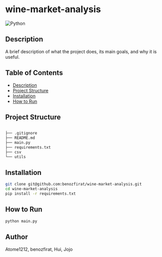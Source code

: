 # wine-market-analysis

![Python](https://img.shields.io/badge/Python-3.x-blue)

## Description

A brief description of what the project does, its main goals, and why it is useful.

## Table of Contents

- [Description](#description)
- [Project Structure](#project-structure)
- [Installation](#installation)
- [How to Run](#how-to-run)
## Project Structure

```bash 

├── .gitignore
├── README.md
├── main.py
├── requirements.txt
├── csv
└── utils

```

## Installation

```bash
git clone git@github.com:benozfirat/wine-market-analysis.git
cd wine-market-analysis
pip install -r requirements.txt
```
## How to Run

```bash
python main.py
```
## Author

Atome1212, benozfirat, Hui, Jojo

